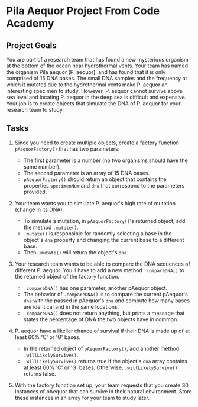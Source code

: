 # Pila Aequor Project From Code Academy

## Project Goals

You are part of a research team that has found a new mysterious organism at the bottom of the ocean near hydrothermal vents. Your team has named the organism Pila aequor (P. aequor), and has found that it is only comprised of 15 DNA bases. The small DNA samples and the frequency at which it mutates due to the hydrothermal vents make P. aequor an interesting specimen to study. However, P. aequor cannot survive above sea level and locating P. aequor in the deep sea is difficult and expensive. Your job is to create objects that simulate the DNA of P. aequor for your research team to study.

## Tasks

1. Since you need to create multiple objects, create a factory function `pAequorFactory()` that has two parameters:
   - The first parameter is a number (no two organisms should have the same number).
   - The second parameter is an array of 15 DNA bases.
   - `pAequorFactory()` should return an object that contains the properties `specimenNum` and `dna` that correspond to the parameters provided.

2. Your team wants you to simulate P. aequor's high rate of mutation (change in its DNA).
   - To simulate a mutation, in `pAequorFactory()`'s returned object, add the method `.mutate()`.
   - `.mutate()` is responsible for randomly selecting a base in the object's `dna` property and changing the current base to a different base.
   - Then `.mutate()` will return the object's `dna`.

3. Your research team wants to be able to compare the DNA sequences of different P. aequor. You'll have to add a new method `.compareDNA()` to the returned object of the factory function.
   - `.compareDNA()` has one parameter, another pAequor object.
   - The behavior of `.compareDNA()` is to compare the current pAequor's `dna` with the passed in pAequor's `dna` and compute how many bases are identical and in the same locations.
   - `.compareDNA()` does not return anything, but prints a message that states the percentage of DNA the two objects have in common.

4. P. aequor have a likelier chance of survival if their DNA is made up of at least 60% 'C' or 'G' bases.
   - In the returned object of `pAequorFactory()`, add another method `.willLikelySurvive()`.
   - `.willLikelySurvive()` returns true if the object's `dna` array contains at least 60% 'C' or 'G' bases. Otherwise, `.willLikelySurvive()` returns false.

5. With the factory function set up, your team requests that you create 30 instances of pAequor that can survive in their natural environment. Store these instances in an array for your team to study later.
